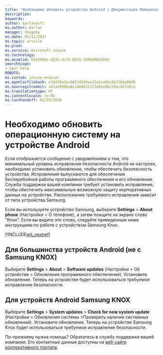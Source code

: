 ```yaml
---
title: "Необходимо обновить устройство Android | Документация Майкрософт"
description: 
keywords: 
author: barlanmsft
ms.author: barlan
manager: dougeby
ms.date: 01/11/2017
ms.topic: article
ms.prod: 
ms.service: microsoft-intune
ms.technology: 
ms.assetid: b3e5994c-d215-4c72-8915-349bd0b2504d
searchScope:
- User help
ROBOTS: 
ms.custom: intune-enduser
ms.openlocfilehash: ef8d10a1bc06234930ae32a2ce0dc8b1503e89d0
ms.sourcegitcommit: a41ad9988a8c14e6b15123a9ea9bc29ac437a4ce
ms.translationtype: HT
ms.contentlocale: ru-RU
ms.lasthandoff: 01/25/2018
---
```

# <a name="you-need-to-update-your-android-devices-operating-system"></a>Необходимо обновить операционную систему на устройстве Android

Если отображается сообщение с уведомлением о том, что минимальный уровень исправления безопасности Android не настроен, необходимо установить обновление, чтобы обеспечить безопасность устройства. _Исправления_ выпускаются для обеспечения бесперебойной работы программного обеспечения и его обновления. Служба поддержки вашей компании требует установить исправление, чтобы обеспечить максимальную возможную защиту корпоративных данных на устройстве. Расположение требуемого исправления зависит от типа устройства Samsung.

Если вы используете устройство Samsung, выберите **Settings** > **About phone** (Настройки > О телефоне), а затем поищите на экране слово "Knox". Если вы видите это слово, следуйте приведенным ниже инструкциям по работе с устройством Samsung Knox.

[!INCLUDE[wit_nextref](includes/end-user-os-update-guidance.md)]

## <a name="for-most-android-devices-non-samsung-knox"></a>Для большинства устройств Android (не с Samsung KNOX)

Выберите **Settings** > **About** > **Software updates** (Настройки > Об устройстве > Обновления программного обеспечения). Установите обновление. Теперь на устройстве будет использоваться требуемое исправление безопасности.

## <a name="for-samsung-knox-android-devices"></a>Для устройств Android Samsung KNOX

Выберите **Settings** > **System updates** > **Check for new system update** (Настройки > Обновления системы >Проверить наличие системных обновлений). Установите обновление. Теперь на устройстве Samsung Knox будет использоваться требуемое исправление безопасности.



По-прежнему нужна помощь? Обратитесь в службу поддержки вашей компании. Его контактные данные доступны на [веб-сайте корпоративного портала](https://portal.manage.microsoft.com#HelpDeskDialog).
